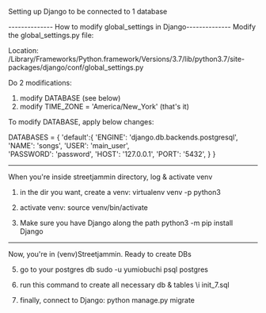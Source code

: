 Setting up Django to be connected to 1 database 


-------------- How to modify global_settings in Django-------------- 
Modify the global_settings.py file:

Location: /Library/Frameworks/Python.framework/Versions/3.7/lib/python3.7/site-packages/django/conf/global_settings.py

Do 2 modifications:

1. modify DATABASE (see below)
2. modify TIME_ZONE = 'America/New_York'   (that's it)


To modify DATABASE, apply below changes: 

DATABASES = {
    'default':{
        'ENGINE': 'django.db.backends.postgresql',
        'NAME': 'songs',
        'USER': 'main_user',       
        'PASSWORD': 'password',
        'HOST': '127.0.0.1',
        'PORT': '5432',
    }
}

------------------------------------------------------------------------------------
When you're inside streetjammin directory, log & activate venv

1. in the dir you want, create a venv:
virtualenv venv -p python3

2. activate venv:
source venv/bin/activate

3. Make sure you have Django along the path
python3 -m pip install Django

--------------------------------------------------------------------------------------------
Now, you're in (venv)Streetjammin. Ready to create DBs

5. go to your postgres db
sudo -u yumiobuchi psql postgres

6. run this command to create all necessary db & tables
\i init_7.sql

4. finally, connect to Django: 
python manage.py migrate



